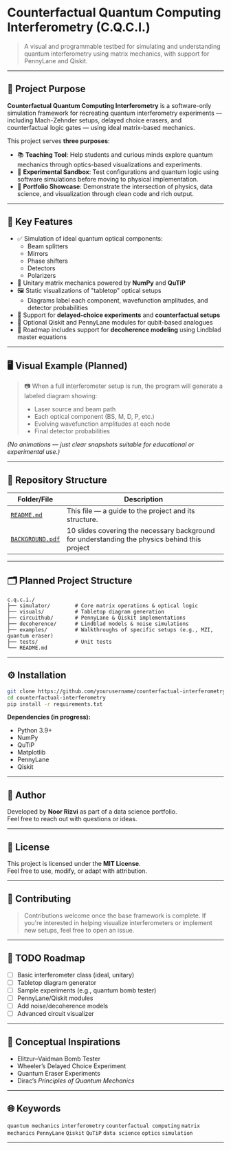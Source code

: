 # Counterfactual Quantum Computing Interferometry (C.Q.C.I.)

> A visual and programmable testbed for simulating and understanding quantum interferometry using matrix mechanics, with support for PennyLane and Qiskit.

---

## 🎯 Project Purpose

**Counterfactual Quantum Computing Interferometry** is a software-only simulation framework for recreating quantum interferometry experiments — including Mach-Zehnder setups, delayed choice erasers, and counterfactual logic gates — using ideal matrix-based mechanics.

This project serves **three purposes**:

- 📚 **Teaching Tool**: Help students and curious minds explore quantum mechanics through optics-based visualizations and experiments.
- 🔬 **Experimental Sandbox**: Test configurations and quantum logic using software simulations before moving to physical implementation.
- 💼 **Portfolio Showcase**: Demonstrate the intersection of physics, data science, and visualization through clean code and rich output.

---

## 🔧 Key Features

- ✅ Simulation of ideal quantum optical components:
  - Beam splitters
  - Mirrors
  - Phase shifters
  - Detectors
  - Polarizers
- 🧮 Unitary matrix mechanics powered by **NumPy** and **QuTiP**
- 🖼️ Static visualizations of "tabletop" optical setups
  - Diagrams label each component, wavefunction amplitudes, and detector probabilities
- 🧠 Support for **delayed-choice experiments** and **counterfactual setups**
- 🔌 Optional Qiskit and PennyLane modules for qubit-based analogues
- 🧊 Roadmap includes support for **decoherence modeling** using Lindblad master equations

---

## 🖥️ Visual Example (Planned)

> 📷 When a full interferometer setup is run, the program will generate a labeled diagram showing:
> - Laser source and beam path
> - Each optical component (BS, M, D, P, etc.)
> - Evolving wavefunction amplitudes at each node
> - Final detector probabilities

*(No animations — just clear snapshots suitable for educational or experimental use.)*

---

## 📂 Repository Structure

| Folder/File                          | Description                                                                                                                   |
| ------------------------------------ | ----------------------------------------------------------------------------------------------------------------------------- |
| [`README.md`](./README.md)           | This file — a guide to the project and its structure.                                                                         |
| [`BACKGROUND.pdf`](./BACKGROUND.pdf) | 10 slides covering the necessary background for understanding the physics behind this project  |

---

## 🗂️ Planned Project Structure

```plaintext
c.q.c.i./
├── simulator/        # Core matrix operations & optical logic
├── visuals/          # Tabletop diagram generation
├── circuithub/       # PennyLane & Qiskit implementations
├── decoherence/      # Lindblad models & noise simulations
├── examples/         # Walkthroughs of specific setups (e.g., MZI, quantum eraser)
├── tests/            # Unit tests
└── README.md
```

---

## ⚙️ Installation

```bash
git clone https://github.com/yourusername/counterfactual-interferometry.git
cd counterfactual-interferometry
pip install -r requirements.txt
```

**Dependencies (in progress):**
- Python 3.9+
- NumPy
- QuTiP
- Matplotlib
- PennyLane
- Qiskit

---

## 👤 Author

Developed by **Noor Rizvi** as part of a data science portfolio.  
Feel free to reach out with questions or ideas.

---

## 📜 License

This project is licensed under the **MIT License**.  
Feel free to use, modify, or adapt with attribution.

---

## 🤝 Contributing

> Contributions welcome once the base framework is complete.
> If you're interested in helping visualize interferometers or implement new setups, feel free to open an issue.

---

## 📌 TODO Roadmap

- [ ] Basic interferometer class (ideal, unitary)
- [ ] Tabletop diagram generator
- [ ] Sample experiments (e.g., quantum bomb tester)
- [ ] PennyLane/Qiskit modules
- [ ] Add noise/decoherence models
- [ ] Advanced circuit visualizer

---

## 🧠 Conceptual Inspirations

- Elitzur–Vaidman Bomb Tester  
- Wheeler’s Delayed Choice Experiment  
- Quantum Eraser Experiments  
- Dirac’s *Principles of Quantum Mechanics*

---

## 🌐 Keywords

`quantum mechanics` `interferometry` `counterfactual computing` `matrix mechanics` `PennyLane` `Qiskit` `QuTiP` `data science` `optics` `simulation`

---
